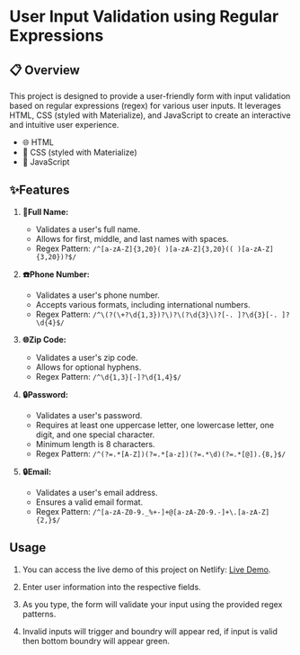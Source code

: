 # User Input Validation using Regular Expressions

## 📋 Overview

This project is designed to provide a user-friendly form with input validation based on regular expressions (regex) for various user inputs. 
It leverages HTML, CSS (styled with Materialize), and JavaScript to create an interactive and intuitive user experience.

- 🌐 HTML
- 🎨 CSS (styled with Materialize)
- 🚀 JavaScript

## ✨Features

1. **👤Full Name:**
   - Validates a user's full name.
   - Allows for first, middle, and last names with spaces.
   - Regex Pattern: `/^[a-zA-Z]{3,20}( )[a-zA-Z]{3,20}(( )[a-zA-Z]{3,20})?$/`

2. **☎️Phone Number:**
   - Validates a user's phone number.
   - Accepts various formats, including international numbers.
   - Regex Pattern: `/^\(?(\+?\d{1,3})?\)?\(?\d{3}\)?[-. ]?\d{3}[-. ]?\d{4}$/`

3. **🌐Zip Code:**
   - Validates a user's zip code.
   - Allows for optional hyphens.
   - Regex Pattern: `/^\d{1,3}[-]?\d{1,4}$/`

4. **🔒Password:**
   - Validates a user's password.
   - Requires at least one uppercase letter, one lowercase letter, one digit, and one special character.
   - Minimum length is 8 characters.
   - Regex Pattern: `/^(?=.*[A-Z])(?=.*[a-z])(?=.*\d)(?=.*[@]).{8,}$/`

5. **🔒Email:**
   - Validates a user's email address.
   - Ensures a valid email format.
   - Regex Pattern: `/^[a-zA-Z0-9._%+-]+@[a-zA-Z0-9.-]+\.[a-zA-Z]{2,}$/`

## Usage

1. You can access the live demo of this project on Netlify: [Live Demo](https://gilded-rolypoly-416fe5.netlify.app/).

2. Enter user information into the respective fields.

3. As you type, the form will validate your input using the provided regex patterns.

4. Invalid inputs will trigger and boundry will appear red, if input is valid then bottom boundry will appear green.
